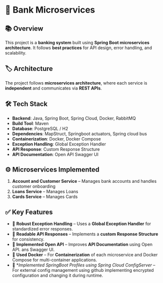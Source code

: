 # 🏦 Bank Microservices

## 📚 Overview
This project is a **banking system** built using **Spring Boot microservices architecture**. It follows **best practices** for API design, error handling, and scalability.

## 🏷️ Architecture
The project follows **microservices architecture**, where each service is **independent** and communicates via **REST APIs**.

## 🛠️ Tech Stack
- **Backend**: Java, Spring Boot, Spring Cloud, Docker, RabbitMQ
- **Build Tool**: Maven
- **Database**: PostgreSQL / H2
- **Dependencies**: MapStruct, Springboot actuators, Spring cloud bus
- **Containerization**: Docker, Docker Compose
- **Exception Handling**: Global Exception Handler
- **API Response**: Custom Response Structure
- **API Documentation**: Open API Swagger UI

## ⚙️ Microservices Implemented
1. **Account and Customer Service** – Manages bank accounts and handles customer onboarding  
2. **Loans Service** – Manages Loans  
3. **Cards Service** – Manages Cards  

## ✅ Key Features
- 📌 **Robust Exception Handling** – Uses a **Global Exception Handler** for standardized error responses.  
- 📌 **Readable API Responses** – Implements a **custom Response Structure** for consistency.  
- 📌 **Implemented Open API** – Improves **API Documentation** using Open API. ans Swagger UI.
- 📌 **Used Docker** – For **Containerization** of each microservice and Docker Compose for multi-container applications.  
- 📌 **Implemented SpringBoot Profiles using Spring Cloud ConfigServer*  – For external config management using github implementing encrypted configuration and changing it during runtime.

